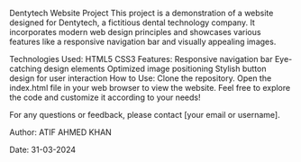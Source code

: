 Dentytech Website Project
This project is a demonstration of a website designed for Dentytech, a fictitious dental technology company. It incorporates modern web design principles and showcases various features like a responsive navigation bar and visually appealing images.

Technologies Used:
HTML5
CSS3
Features:
Responsive navigation bar
Eye-catching design elements
Optimized image positioning
Stylish button design for user interaction
How to Use:
Clone the repository.
Open the index.html file in your web browser to view the website.
Feel free to explore the code and customize it according to your needs!

For any questions or feedback, please contact [your email or username].

Author:
ATIF AHMED KHAN

Date:
31-03-2024
